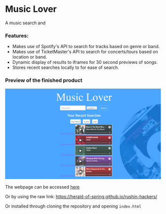 # Music Lover
A music search and 

### Features:
- Makes use of Spotify's API to search for tracks based on genre or band.
- Makes use of TicketMaster's API to search for concerts/tours based on location or band.
- Dynamic display of results to iframes for 30 second previews of songs.
- Stores recent searches locally to for ease of search.

### Preview of the finished product
![MusicLover](MusicLoverHome.jpeg?raw=true "MusicLover")

The webpage can be accessed [here](https://herald-of-spring.github.io/rushin-hackers/)

Or by using the raw link: https://herald-of-spring.github.io/rushin-hackers/

Or installed through cloning the repository and opening `index.html`